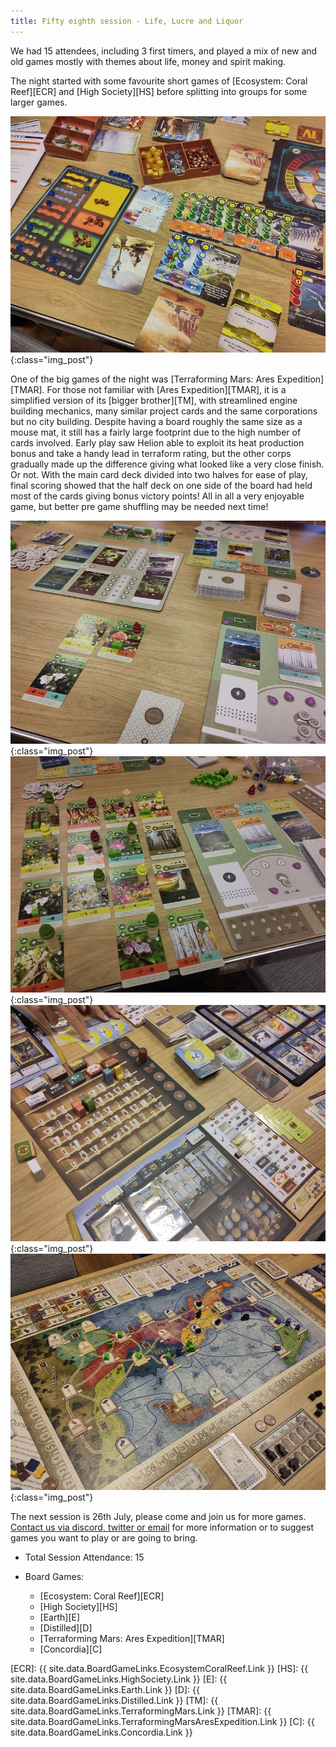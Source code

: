 ```yaml
---
title: Fifty eighth session - Life, Lucre and Liquor
---
```


We had 15 attendees, including 3 first timers, and played a mix of new and old games mostly with themes about life, money and spirit making.

The night started with some favourite short games of [Ecosystem: Coral Reef][ECR] and [High Society][HS] before splitting into groups for some larger games.

![Terraforming Mars: Ares Expedition](/images/posts/2023_07_12/AresExpedition01.jpg "Terraforming Mars: Ares Expedition"){:class="img_post"}

One of the big games of the night was [Terraforming Mars: Ares Expedition][TMAR].
For those not familiar with [Ares Expedition][TMAR], it is a simplified version of its [bigger brother][TM], with
streamlined engine building mechanics, many similar project cards and the same corporations but
no city building. Despite having a board roughly the same size as a mouse mat, it still has a fairly
large footprint due to the high number of cards involved. Early play saw Helion able to exploit its
heat production bonus and take a handy lead in terraform rating, but the other corps gradually
made up the difference giving what looked like a very close finish. Or not. With the main card deck
divided into two halves for ease of play, final scoring showed that the half deck on one side of the
board had held most of the cards giving bonus victory points! All in all a very enjoyable game, but
better pre game shuffling may be needed next time!

![Earth](/images/posts/2023_07_12/Earth01.jpg "Earth"){:class="img_post"}
![Earth](/images/posts/2023_07_12/Earth02.jpg "Earth"){:class="img_post"}
![Distilled](/images/posts/2023_07_12/Distilled01.jpg "Distilled"){:class="img_post"}
![Concordia](/images/posts/2023_07_12/Concordia01.jpg "Concordia"){:class="img_post"}

The next session is 26th July, please come and join us for more games. [Contact us via discord, twitter or email][Contact] for more information or to suggest games you want to play or are going to bring.

* Total Session Attendance: 15
* Board Games:

    * [Ecosystem: Coral Reef][ECR]
    * [High Society][HS]
    * [Earth][E]
    * [Distilled][D]
    * [Terraforming Mars: Ares Expedition][TMAR]
    * [Concordia][C]
 
[ECR]: {{ site.data.BoardGameLinks.EcosystemCoralReef.Link }}
[HS]: {{ site.data.BoardGameLinks.HighSociety.Link }}
[E]: {{ site.data.BoardGameLinks.Earth.Link }}
[D]: {{ site.data.BoardGameLinks.Distilled.Link }}
[TM]: {{ site.data.BoardGameLinks.TerraformingMars.Link }}
[TMAR]: {{ site.data.BoardGameLinks.TerraformingMarsAresExpedition.Link }}
[C]: {{ site.data.BoardGameLinks.Concordia.Link }}

[Contact]: /Contact.html
